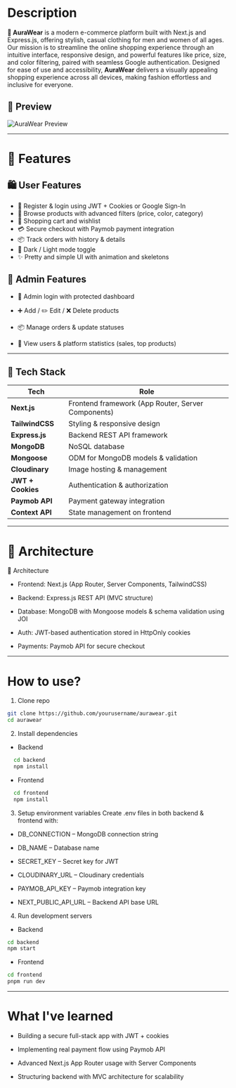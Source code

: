 # Description

**👕 AuraWear** is a modern e-commerce platform built with Next.js and Express.js, offering stylish, casual clothing for men and women of all ages. Our mission is to streamline the online shopping experience through an intuitive interface, responsive design, and powerful features like price, size, and color filtering, paired with seamless Google authentication. Designed for ease of use and accessibility, **AuraWear** delivers a visually appealing shopping experience across all devices, making fashion effortless and inclusive for everyone.

## 📸 Preview

![AuraWear Preview](./public/preview.png)

---

# 🚀 Features

## 🛍️ User Features

- 🔑 Register & login using JWT + Cookies or Google Sign-In
- 🔎 Browse products with advanced filters (price, color, category)
- 🛒 Shopping cart and wishlist
- 💳 Secure checkout with Paymob payment integration
- 📦 Track orders with history & details
- 🌙 Dark / Light mode toggle
- ✨ Pretty and simple UI with animation and skeletons

## 🔐 Admin Features

- 🔑 Admin login with protected dashboard

- ➕ Add / ✏️ Edit / ❌ Delete products

- 📦 Manage orders & update statuses

- 👥 View users & platform statistics (sales, top products)

---

## 🧱 Tech Stack

| Tech              | Role                                               |
| ----------------- | -------------------------------------------------- |
| **Next.js**       | Frontend framework (App Router, Server Components) |
| **TailwindCSS**   | Styling & responsive design                        |
| **Express.js**    | Backend REST API framework                         |
| **MongoDB**       | NoSQL database                                     |
| **Mongoose**      | ODM for MongoDB models & validation                |
| **Cloudinary**    | Image hosting & management                         |
| **JWT + Cookies** | Authentication & authorization                     |
| **Paymob API**    | Payment gateway integration                        |
| **Context API**   | State management on frontend                       |

---

# 🧠 Architecture

🧠 Architecture

- Frontend: Next.js (App Router, Server Components, TailwindCSS)

- Backend: Express.js REST API (MVC structure)

- Database: MongoDB with Mongoose models & schema validation using JOI

- Auth: JWT-based authentication stored in HttpOnly cookies

- Payments: Paymob API for secure checkout

---

# How to use?

1. Clone repo

```sh
git clone https://github.com/yourusername/aurawear.git
cd aurawear
```

2. Install dependencies

- Backend

```sh
  cd backend
  npm install
```

- Frontend

```sh
  cd frontend
  npm install
```

3. Setup environment variables
   Create .env files in both backend & frontend with:

- DB_CONNECTION – MongoDB connection string

- DB_NAME – Database name

- SECRET_KEY – Secret key for JWT

- CLOUDINARY_URL – Cloudinary credentials

- PAYMOB_API_KEY – Paymob integration key

- NEXT_PUBLIC_API_URL – Backend API base URL

4. Run development servers

- Backend

```sh
cd backend
npm start
```

- Frontend

```sh
cd frontend
pnpm run dev
```

---

# What I've learned

- Building a secure full-stack app with JWT + cookies

- Implementing real payment flow using Paymob API

- Advanced Next.js App Router usage with Server Components

- Structuring backend with MVC architecture for scalability
